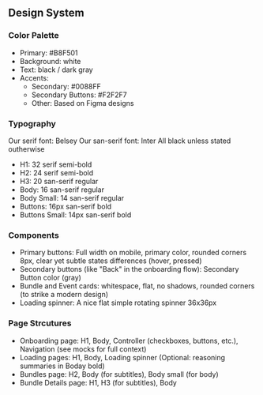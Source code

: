 ## Design System

### Color Palette
- Primary: #B8F501
- Background: white
- Text: black / dark gray
- Accents:
  - Secondary: #0088FF
  - Secondary Buttons: #F2F2F7
  - Other: Based on Figma designs

### Typography 
Our serif font: Belsey
Our san-serif font: Inter
All black unless stated outherwise
- H1: 32 serif semi-bold
- H2: 24 serif semi-bold
- H3: 20 san-serif regular
- Body: 16 san-serif regular
- Body Small:  14 san-serif regular
- Buttons: 16px san-serif bold
- Buttons Small: 14px san-serif bold

### Components
- Primary buttons: Full width on mobile, primary color, rounded corners 8px, clear yet subtle states differences (hover, pressed)
- Secondary buttons (like "Back" in the onboarding flow): Secondary Button color (gray)
- Bundle and Event cards: whitespace, flat, no shadows, rounded corners (to strike a modern design)
- Loading spinner: A nice flat simple rotating spinner 36x36px

### Page Strcutures
- Onboarding page: H1, Body, Controller (checkboxes, buttons, etc.), Navigation (see mocks for full context)
- Loading pages: H1, Body, Loading spinner (Optional: reasoning summaries in Boday bold)
- Bundles page: H2, Body (for subtitles), Body small (for body) 
- Bundle Details page: H1, H3 (for subtitles), Body
